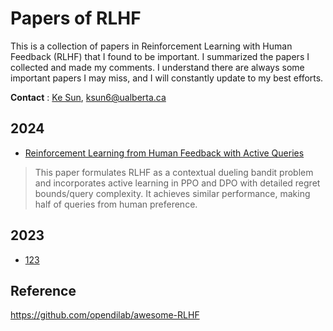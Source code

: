 # Papers of RLHF

This is a collection of papers in Reinforcement Learning with Human Feedback (RLHF) that I found to be important. I summarized the papers I collected and made my comments. I understand there are always some important papers I may miss, and I will constantly update to my best efforts.

**Contact** : [Ke Sun](https://sites.google.com/view/kesun), ksun6@ualberta.ca

## 2024

* [Reinforcement Learning from Human Feedback with Active Queries](https://arxiv.org/pdf/2402.09401.pdf)
> This paper formulates RLHF as a contextual dueling bandit problem and incorporates active learning in PPO and DPO with detailed regret bounds/query complexity. It achieves similar performance, making half of queries from human preference.



## 2023

* [123](https://arxiv.org/pdf/2110.03155.pdf) 



## Reference

https://github.com/opendilab/awesome-RLHF
